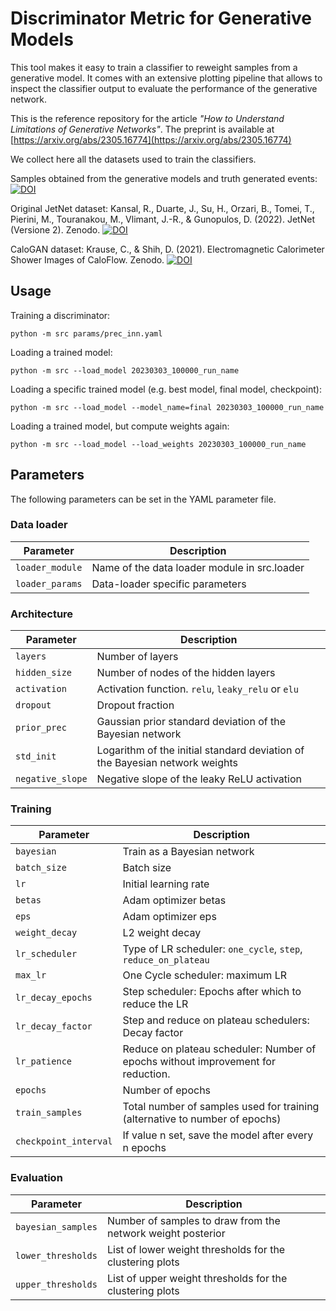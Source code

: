 # Discriminator Metric for Generative Models

This tool makes it easy to train a classifier to reweight samples from a generative
model. It comes with an extensive plotting pipeline that allows to inspect the classifier
output to evaluate the performance of the generative network.

This is the reference repository for the article _"How to Understand Limitations of Generative Networks"_.
The preprint is available at [https://arxiv.org/abs/2305.16774](https://arxiv.org/abs/2305.16774)

We collect here all the datasets used to train the classifiers.

Samples obtained from the generative models and truth generated events:
[![DOI](https://zenodo.org/badge/DOI/10.5281/zenodo.10277550.svg)](https://doi.org/10.5281/zenodo.10277550)

Original JetNet dataset:
Kansal, R., Duarte, J., Su, H., Orzari, B., Tomei, T., Pierini, M., Touranakou, M., Vlimant, J.-R., & Gunopulos, D. (2022). JetNet (Versione 2). Zenodo. [![DOI](https://zenodo.org/badge/DOI/10.5281/zenodo.6975118.svg)](https://doi.org/10.5281/zenodo.6975118)

CaloGAN dataset:
Krause, C., & Shih, D. (2021). Electromagnetic Calorimeter Shower Images of CaloFlow. Zenodo. [![DOI](https://zenodo.org/badge/DOI/10.5281/zenodo.5904188.svg)](https://doi.org/10.5281/zenodo.5904188)

## Usage

Training a discriminator:
```
python -m src params/prec_inn.yaml
```

Loading a trained model:
```
python -m src --load_model 20230303_100000_run_name
```

Loading a specific trained model (e.g. best model, final model, checkpoint):
```
python -m src --load_model --model_name=final 20230303_100000_run_name
```

Loading a trained model, but compute weights again:
```
python -m src --load_model --load_weights 20230303_100000_run_name
```

## Parameters

The following parameters can be set in the YAML parameter file.

### Data loader

Parameter       | Description
----------------|-------------------------------------------------
`loader_module` | Name of the data loader module in src.loader
`loader_params` | Data-loader specific parameters

### Architecture

Parameter        | Description
-----------------|----------------------------------------------------------------------------
`layers`         | Number of layers
`hidden_size`    | Number of nodes of the hidden layers
`activation`     | Activation function. `relu`, `leaky_relu` or `elu`
`dropout`        | Dropout fraction
`prior_prec`     | Gaussian prior standard deviation of the Bayesian network
`std_init`       | Logarithm of the initial standard deviation of the Bayesian network weights
`negative_slope` | Negative slope of the leaky ReLU activation

### Training

Parameter         | Description
------------------|---------------------------------------------------------------------------
`bayesian`        | Train as a Bayesian network
`batch_size`      | Batch size
`lr`              | Initial learning rate
`betas`           | Adam optimizer betas
`eps`             | Adam optimizer eps
`weight_decay`    | L2 weight decay
`lr_scheduler`    | Type of LR scheduler: `one_cycle`, `step`, `reduce_on_plateau`
`max_lr`          | One Cycle scheduler: maximum LR
`lr_decay_epochs` | Step scheduler: Epochs after which to reduce the LR
`lr_decay_factor` | Step and reduce on plateau schedulers: Decay factor
`lr_patience`     | Reduce on plateau scheduler: Number of epochs without improvement for reduction.
`epochs`          | Number of epochs
`train_samples`   | Total number of samples used for training (alternative to number of epochs)
`checkpoint_interval` | If value n set, save the model after every n epochs

### Evaluation

Parameter          | Description
-------------------|-------------------------------------------------------------
`bayesian_samples` | Number of samples to draw from the network weight posterior
`lower_thresholds` | List of lower weight thresholds for the clustering plots
`upper_thresholds` | List of upper weight thresholds for the clustering plots
